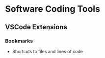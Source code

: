 # Software Coding Tools

## VSCode Extensions

### Bookmarks

- Shortcuts to files and lines of code
